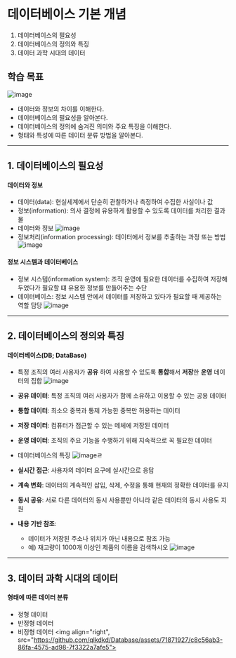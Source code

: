 # 데이터베이스 기본 개념
1. 데이터베이스의 필요성
2. 데이터베이스의 정의와 특징
3. 데이터 과학 시대의 데이터

## 학습 목표
![image](https://github.com/qlkdkd/Database/assets/71871927/2c6a07c2-a103-428f-9e32-4ffe3c8fab8e)
* 데이터와 정보의 차이를 이해한다.
* 데이터베이스의 필요성을 알아본다.
* 데이터베이스의 정의에 숨겨진 의미와 주요 특징을 이해한다.
* 형태와 특성에 따른 데이터 분류 방법을 알아본다.

---

## 1. 데이터베이스의 필요성
#### 데이터와 정보
* 데이터(data): 현실세계에서 단순히 관찰하거나 측정하여 수집한 사실이나 값
* 정보(information): 의사 결정에 유용하게 활용할 수 있도록 데이터를 처리한 결과물
* 데이터와 정보
  ![image](https://github.com/qlkdkd/Database/assets/71871927/5e33e9e4-2629-4089-ab64-1b6a2408970c)
* 정보처리(information processing): 데이터에서 정보를 추출하는 과정 또는 방법
 ![image](https://github.com/qlkdkd/Database/assets/71871927/97b14cd7-f236-454e-a76f-eded77382078)

#### 정보 시스템과 데이터베이스
* 정보 시스템(information system): 조직 운영에 필요한 데이터를 수집하여 저장해두었다가 필요할 떄 유용한 정보를 만들어주는 수단
* 데이터베이스: 정보 시스템 안에서 데이터를 저장하고 있다가 필요할 때 제공하는 역할 담당
![image](https://github.com/qlkdkd/Database/assets/71871927/782d435d-abee-43bb-9904-84cddc7e094b)

---

## 2. 데이터베이스의 정의와 특징
#### 데이터베이스(DB; DataBase)
* 특정 조직의 여러 사용자가 **공유** 하여 사용할 수 있도록 **통합**해서 **저장**한 **운영** 데이터의 집합
  ![image](https://github.com/qlkdkd/Database/assets/71871927/51bb8344-c6da-4801-973c-b60e7809f7ec)
* **공유 데이터**: 특정 조직의 여러 사용자가 함께 소유하고 이용할 수 있는 공용 데이터
* **통합 데이터**: 최소으 중복과 통제 가능한 중복만 허용하는 데이터
* **저장 데이터**: 컴퓨터가 접근할 수 있는 메체에 저장된 데이터
* **운영 데이터**: 조직의 주요 기능을 수행하기 위해 지속적으로 꼭 필요한 데이터

* 데이터베이스의 특징
  ![image](https://github.com/qlkdkd/Database/assets/71871927/67e83c09-c441-44d4-a98a-69b602059ba7)ㄹ
* **실시간 접근**: 사용자의 데이터 요구에 실시간으로 응답
* **계속 변화**: 데이터의 계속적인 삽입, 삭제, 수정을 통해 현재의 정확한 데이터를 유지
* **동시 공유**: 서로 다른 데이터의 동시 사용뿐만 아니라 같은 데이터의 동시 사용도 지원
* **내용 기반 참조**:
    * 데이터가 저장된 주소나 위치가 아닌 내용으로 참조 가능
    * 예) 재고량이 1000개 이상인 제품의 이름을 검색하시오
  ![image](https://github.com/qlkdkd/Database/assets/71871927/b1e131d4-d40f-48b0-b9ba-2e0178ea9ce4)

---

## 3. 데이터 과학 시대의 데이터
#### 형태에 따른 데이터 분류
* 정형 데이터
* 반정형 데이터
* 비정형 데이터
<img align="right", src="https://github.com/qlkdkd/Database/assets/71871927/c8c56ab3-86fa-4575-ad98-7f3322a7afe5">
